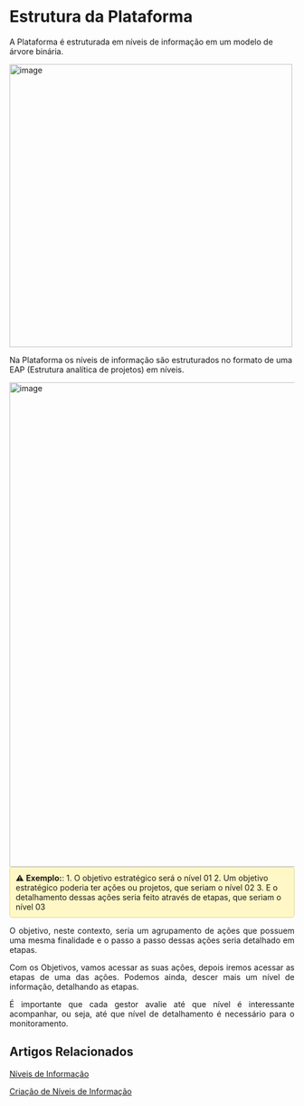 # Estrutura da Plataforma

A Plataforma é estruturada em níveis de informação em um modelo de árvore binária.

<img width="500" height="500" alt="image" src="https://github.com/user-attachments/assets/d6b84c16-1d31-4246-987a-0ccd4439b92c" />

Na Plataforma os níveis de informação são estruturados no formato de uma EAP (Estrutura analítica de projetos) em níveis.

<img width="1919" height="856" alt="image" src="https://github.com/user-attachments/assets/df6b24a5-55d8-421f-bb9c-e1de555d93d9" />



<div style="background-color:#fff8c6; border:1px solid #e0d890; padding:10px; border-radius:5px;">
  ⚠️ <strong>Exemplo:</strong>:
  1. O objetivo estratégico será o nível 01
  2. Um objetivo estratégico poderia ter ações ou projetos, que seriam o nível 02
  3. E o detalhamento dessas ações seria feito através de etapas, que seriam o nível 03
</div>

<p style="text-align: justify;">O objetivo, neste contexto, seria um agrupamento de ações que possuem uma mesma finalidade e o passo a passo dessas ações seria detalhado em etapas.</p>

<p style="text-align: justify;">Com os Objetivos, vamos acessar as suas ações, depois iremos acessar as etapas de uma das ações. Podemos ainda, descer mais um nível de informação, detalhando as etapas.</p>

<p style="text-align: justify;">É importante que cada gestor avalie até que nível é interessante acompanhar, ou seja, até que nível de detalhamento é necessário para o monitoramento.</p>

## Artigos Relacionados

[Níveis de Informação](docs/2_Níveis_de_Informação.md)

[Criação de Níveis de Informação](docs/2.1_Criação_dos_Níveis_(N1,_N2,_N3,_N4,_N5_e_N6).md)
